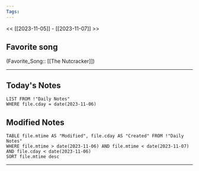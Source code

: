 ```yaml
---
Tags:
---
```

<< [[2023-11-05]] - [[2023-11-07]] >>
## Favorite song
(Favorite_Song:: [[The Nutcracker]])

___
## Today's Notes
```dataview
LIST FROM !"Daily Notes"
WHERE file.cday = date(2023-11-06)
```
## Modified Notes
```dataview
TABLE file.mtime AS "Modified", file.cday AS "Created" FROM !"Daily Notes" 
WHERE file.mtime > date(2023-11-06) AND file.mtime < date(2023-11-07) AND file.cday < date(2023-11-06)
SORT file.mtime desc
```
___
